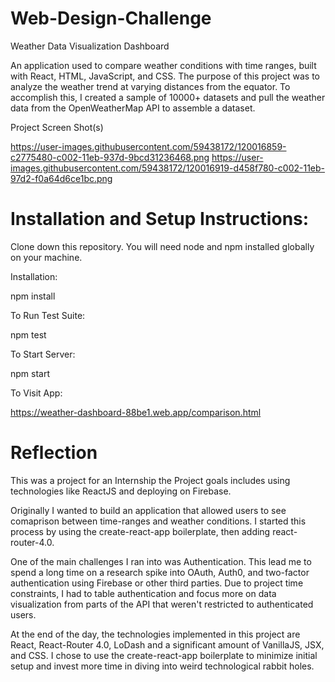 # Web-Design-Challenge
Weather Data Visualization Dashboard

An application used to compare weather conditions with time ranges, built with React, HTML, JavaScript, and CSS.
The purpose of this project was to analyze the weather trend at varying distances from the equator. To accomplish this, I created a sample of 10000+ datasets and pull the weather data from the OpenWeatherMap API to assemble a dataset.

Project Screen Shot(s)

https://user-images.githubusercontent.com/59438172/120016859-c2775480-c002-11eb-937d-9bcd31236468.png
https://user-images.githubusercontent.com/59438172/120016919-d458f780-c002-11eb-97d2-f0a64d6ce1bc.png

# Installation and Setup Instructions:

Clone down this repository. You will need node and npm installed globally on your machine.

Installation:

npm install

To Run Test Suite:

npm test

To Start Server:

npm start

To Visit App:

https://weather-dashboard-88be1.web.app/comparison.html


# Reflection

This was a project for an Internship the Project goals includes using technologies like ReactJS and deploying on Firebase.

Originally I wanted to build an application that allowed users to see comaprison between time-ranges and weather conditions. I started this process by using the create-react-app boilerplate, then adding react-router-4.0.

One of the main challenges I ran into was Authentication. This lead me to spend a long time on a research spike into OAuth, Auth0, and two-factor authentication using Firebase or other third parties. Due to project time constraints, I had to table authentication and focus more on data visualization from parts of the API that weren't restricted to authenticated users.

At the end of the day, the technologies implemented in this project are React, React-Router 4.0, LoDash and a significant amount of VanillaJS, JSX, and CSS. I chose to use the create-react-app boilerplate to minimize initial setup and invest more time in diving into weird technological rabbit holes.
